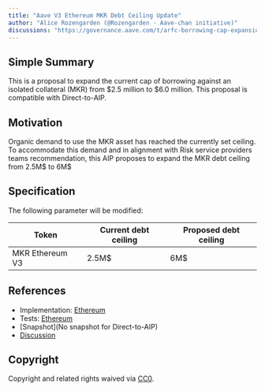 ```yaml
---
title: "Aave V3 Ethereum MKR Debt Ceiling Update"
author: "Alice Rozengarden (@Rozengarden - Aave-chan initiative)"
discussions: "https://governance.aave.com/t/arfc-borrowing-cap-expansion-request-mkr/14763"
---
```


## Simple Summary

This is a proposal to expand the current cap of borrowing against an isolated collateral (MKR) from $2.5 million to $6.0 million.
This proposal is compatible with Direct-to-AIP.

## Motivation

Organic demand to use the MKR asset has reached the currently set ceiling.
To accommodate this demand and in alignment with Risk service providers teams recommendation, this AIP proposes to expand the MKR debt ceiling from 2.5M$ to 6M$

## Specification

The following parameter will be modified:

| Token           | Current debt ceiling | Proposed debt ceiling |
| --------------- | -------------------- | --------------------- |
| MKR Ethereum V3 | 2.5M$                | 6M$                   |

## References

- Implementation: [Ethereum](https://github.com/bgd-labs/aave-proposals/blob/main/src/20230908_AaveV3_Eth_MKRDebtCeiling/AaveV3_Ethereum_MKRDebtCeiling_20230908.sol)
- Tests: [Ethereum](https://github.com/bgd-labs/aave-proposals/blob/main/src/20230908_AaveV3_Eth_MKRDebtCeiling/AaveV3_Ethereum_MKRDebtCeiling_20230908.t.sol)
- [Snapshot](No snapshot for Direct-to-AIP)
- [Discussion](https://governance.aave.com/t/arfc-borrowing-cap-expansion-request-mkr/14763)

## Copyright

Copyright and related rights waived via [CC0](https://creativecommons.org/publicdomain/zero/1.0/).
